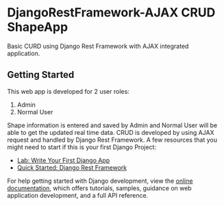 # DjangoRestFramework-AJAX CRUD ShapeApp

Basic CURD using Django Rest Framework with AJAX integrated application.

## Getting Started
This web app is developed for 2 user roles:
1. Admin
2. Normal User

Shape information is entered and saved by Admin and Normal User will be able to get the updated real time data. CRUD is developed by using AJAX request and handled by Django Rest Framework.
A few resources that you might need to start if this is your first Django Project:
- [Lab: Write Your First Django App](https://docs.djangoproject.com/en/5.0/intro/tutorial01/)
- [Quick Started: Django Rest Framework](https://www.django-rest-framework.org/#quickstart)

For help getting started with Django development, view the [online documentation](https://docs.github.com/en), which offers tutorials, samples, guidance on web application development, and a full API reference.

